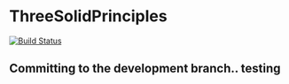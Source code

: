 # ThreeSolidPrinciples

[![Build Status](https://travis-ci.com/CS3398-Io-StudentLoans/ThreeSolidPrinciples.svg?branch=master)](https://travis-ci.com/CS3398-Io-StudentLoans/ThreeSolidPrinciples)

## Committing to the development branch.. testing
